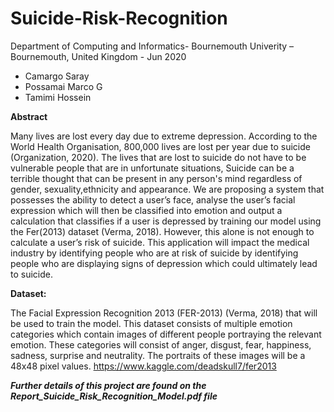 # Suicide-Risk-Recognition

Department of Computing and Informatics- Bournemouth Univerity – Bournemouth, United Kingdom - Jun 2020

- Camargo Saray
- Possamai Marco G
- Tamimi Hossein 


**Abstract**

Many lives are lost every day due to extreme depression. According to the World Health Organisation, 800,000 lives are lost per year due to suicide (Organization, 2020). The lives that are lost to suicide do not have to be vulnerable people that are in unfortunate situations, Suicide can be a terrible thought that can be present in any person's mind regardless of gender, sexuality,ethnicity and appearance. We are proposing a system that possesses the ability to detect a user’s face, analyse the user’s facial expression which will then be classified into emotion and output a calculation that classifies if a user is depressed by training our model using the Fer(2013) dataset (Verma, 2018). However, this alone is not enough to calculate a user’s risk of suicide. This application will impact the medical industry by identifying people who are at risk of suicide by identifying people who are displaying signs of depression which could ultimately lead to suicide. 

**Dataset:**

The Facial Expression Recognition 2013 (FER-2013) (Verma, 2018) that will be used to train the model. This dataset consists of multiple emotion categories which contain images of different people portraying the relevant emotion. These categories will consist of anger, disgust, fear, happiness, sadness, surprise and neutrality. The portraits of these images will be a 48x48 pixel values. https://www.kaggle.com/deadskull7/fer2013


***Further details of this project are found on the Report_Suicide_Risk_Recognition_Model.pdf file***
